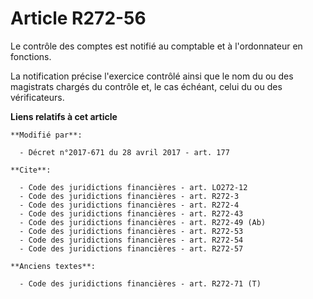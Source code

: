 # Article R272-56

Le contrôle des comptes est notifié au comptable et à l'ordonnateur en fonctions.

La notification précise l'exercice contrôlé ainsi que le nom du ou des magistrats chargés du contrôle et, le cas échéant,
celui du ou des vérificateurs.

**Liens relatifs à cet article**

	**Modifié par**:

	  - Décret n°2017-671 du 28 avril 2017 - art. 177

	**Cite**:

	  - Code des juridictions financières - art. LO272-12
	  - Code des juridictions financières - art. R272-3
	  - Code des juridictions financières - art. R272-4
	  - Code des juridictions financières - art. R272-43
	  - Code des juridictions financières - art. R272-49 (Ab)
	  - Code des juridictions financières - art. R272-53
	  - Code des juridictions financières - art. R272-54
	  - Code des juridictions financières - art. R272-57

	**Anciens textes**:

	  - Code des juridictions financières - art. R272-71 (T)
